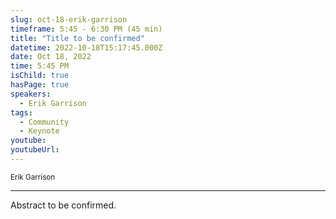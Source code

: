 ```yaml
---
slug: oct-18-erik-garrison
timeframe: 5:45 - 6:30 PM (45 min)
title: "Title to be confirmed"
datetime: 2022-10-18T15:17:45.000Z
date: Oct 18, 2022
time: 5:45 PM
isChild: true
hasPage: true
speakers:
  - Erik Garrison
tags:
  - Community
  - Keynote
youtube: 
youtubeUrl: 
---
```

<div className="mb-4">
  <small className="typo-small">
    Erik Garrison
  </small>
</div>

<hr className="border-t border-gray-50 mb-4 opacity-20" />

Abstract to be confirmed.
